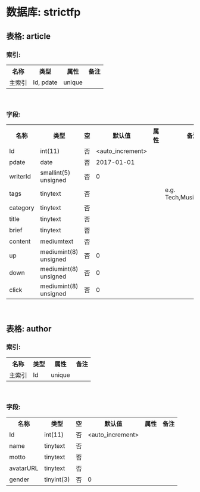 <body>
<h1 class="DatabaseTitle">数据库: strictfp</h1>
<h2>表格: article</h2>
<h3>索引:</h3>
<table border="0" cellspacing="0" summary="article" class="TableObject">
	<tr class="TableHeader StructureHeader"><th>名称</th><th>类型</th><th>属性</th><th>备注</th></tr>
	<tr class="Structure"><td  class="PrimaryKey">主索引</td><td>Id, pdate</td><td>unique</td><td></td></tr>
</table><br>
<h3>字段:</h3>
<table border="0" cellspacing="0" summary="article" class="TableObject">
	<tr class="TableHeader StructureHeader"><th>名称</th><th>类型</th><th>空</th><th>默认值</th><th>属性</th><th>备注</th></tr>
	<tr class="Structure"><td class="PrimaryKey">Id</td><td>int(11)</td><td>否</td><td>&lt;auto_increment&gt;</td><td>&nbsp;</td><td>&nbsp;</td>	</tr>
	<tr class="Structure"><td class="PrimaryKey">pdate</td><td>date</td><td>否</td><td>2017-01-01</td><td>&nbsp;</td><td>&nbsp;</td>	</tr>
	<tr class="Structure"><td>writerId</td><td>smallint(5) unsigned</td><td>否</td><td>0</td><td>&nbsp;</td><td>&nbsp;</td>	</tr>
	<tr class="Structure"><td>tags</td><td>tinytext</td><td>否</td><td>&nbsp;</td><td>&nbsp;</td><td>e.g. Tech,Music,Startalk</td>	</tr>
	<tr class="Structure"><td>category</td><td>tinytext</td><td>否</td><td>&nbsp;</td><td>&nbsp;</td><td>&nbsp;</td>	</tr>
	<tr class="Structure"><td>title</td><td>tinytext</td><td>否</td><td>&nbsp;</td><td>&nbsp;</td><td>&nbsp;</td>	</tr>
	<tr class="Structure"><td>brief</td><td>tinytext</td><td>否</td><td>&nbsp;</td><td>&nbsp;</td><td>&nbsp;</td>	</tr>
	<tr class="Structure"><td>content</td><td>mediumtext</td><td>否</td><td>&nbsp;</td><td>&nbsp;</td><td>&nbsp;</td>	</tr>
	<tr class="Structure"><td>up</td><td>mediumint(8) unsigned</td><td>否</td><td>0</td><td>&nbsp;</td><td>&nbsp;</td>	</tr>
	<tr class="Structure"><td>down</td><td>mediumint(8) unsigned</td><td>否</td><td>0</td><td>&nbsp;</td><td>&nbsp;</td>	</tr>
	<tr class="Structure"><td>click</td><td>mediumint(8) unsigned</td><td>否</td><td>0</td><td>&nbsp;</td><td>&nbsp;</td>	</tr>
</table><br>
<h2>表格: author</h2>
<h3>索引:</h3>
<table border="0" cellspacing="0" summary="author" class="TableObject">
	<tr class="TableHeader StructureHeader"><th>名称</th><th>类型</th><th>属性</th><th>备注</th></tr>
	<tr class="Structure"><td  class="PrimaryKey">主索引</td><td>Id</td><td>unique</td><td></td></tr>
</table><br>
<h3>字段:</h3>
<table border="0" cellspacing="0" summary="author" class="TableObject">
	<tr class="TableHeader StructureHeader"><th>名称</th><th>类型</th><th>空</th><th>默认值</th><th>属性</th><th>备注</th></tr>
	<tr class="Structure"><td class="PrimaryKey">Id</td><td>int(11)</td><td>否</td><td>&lt;auto_increment&gt;</td><td>&nbsp;</td><td>&nbsp;</td>	</tr>
	<tr class="Structure"><td>name</td><td>tinytext</td><td>否</td><td>&nbsp;</td><td>&nbsp;</td><td>&nbsp;</td>	</tr>
	<tr class="Structure"><td>motto</td><td>tinytext</td><td>否</td><td>&nbsp;</td><td>&nbsp;</td><td>&nbsp;</td>	</tr>
	<tr class="Structure"><td>avatarURL</td><td>tinytext</td><td>否</td><td>&nbsp;</td><td>&nbsp;</td><td>&nbsp;</td>	</tr>
	<tr class="Structure"><td>gender</td><td>tinyint(3)</td><td>否</td><td>0</td><td>&nbsp;</td><td>&nbsp;</td>	</tr>
</table><br>
</body>
</html>